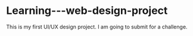 # Learning---web-design-project
This is my first UI/UX design project. I am going to submit for a challenge.
